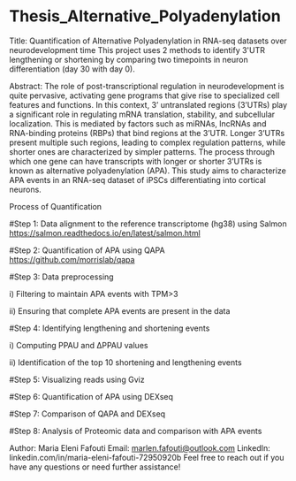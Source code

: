 # Thesis_Alternative_Polyadenylation

Title: Quantification of Alternative Polyadenylation in RNA-seq datasets over neurodevelopment time 
This project uses 2 methods to identify 3'UTR lengthening or shortening by comparing two timepoints in neuron differentiation (day 30 with day 0). 

Abstract: The role of post-transcriptional regulation in neurodevelopment is quite pervasive, activating gene programs that give rise to specialized cell 
features and functions. In this context, 3’ untranslated regions (3’UTRs) play a significant role in regulating mRNA translation, stability, and subcellular 
localization. This is mediated by factors such as miRNAs, lncRNAs and RNA-binding proteins (RBPs) that bind regions at the 3’UTR. Longer 3’UTRs present 
multiple such regions, leading to complex regulation patterns, while shorter ones are characterized by simpler patterns. The process through which one 
gene can have transcripts with longer or shorter 3’UTRs is known as alternative polyadenylation (APA). This study aims to characterize APA events in an 
RNA-seq dataset of iPSCs differentiating into cortical neurons. 

Process of Quantification 

#Step 1: Data alignment to the reference transcriptome (hg38) using Salmon https://salmon.readthedocs.io/en/latest/salmon.html 

#Step 2: Quantification of APA using QAPA https://github.com/morrislab/qapa 

#Step 3: Data preprocessing 
  
  i) Filtering to maintain APA events with TPM>3 
  
  ii) Ensuring that complete APA events are present in the data 

#Step 4: Identifying lengthening and shortening events 

  i) Computing PPAU and ΔPPAU values 
  
  ii) Identification of the top 10 shortening and lengthening events 

#Step 5: Visualizing reads using Gviz 

#Step 6: Quantification of APA using DEXseq 

#Step 7: Comparison of QAPA and DEXseq 

#Step 8: Analysis of Proteomic data and comparison with APA events 

Author: Maria Eleni Fafouti
Email: marlen.fafouti@outlook.com
LinkedIn: linkedin.com/in/maria-eleni-fafouti-72950920b 
Feel free to reach out if you have any questions or need further assistance!
